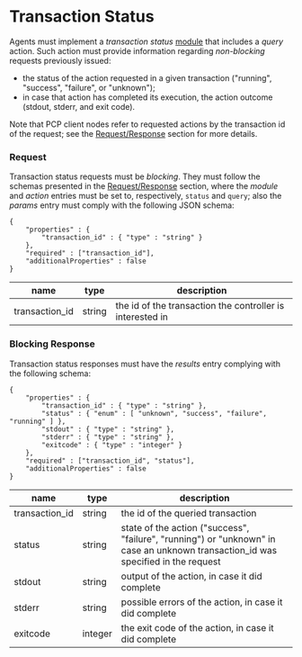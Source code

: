 Transaction Status
===

Agents must implement a *transaction status* [module][1] that includes a *query*
action. Such action must provide information regarding *non-blocking*
requests previously issued:
 - the status of the action requested in a given transaction ("running", "success", "failure", or "unknown");
 - in case that action has completed its execution, the action outcome (stdout, stderr, and exit code).

Note that PCP client nodes refer to requested actions by the transaction id of
the request; see the [Request/Response][2] section for more details.

### Request

Transaction status requests must be *blocking*. They must follow the schemas
presented in the [Request/Response][2] section, where the *module* and *action*
entries must be set to, respectively, `status` and `query`; also the *params*
entry must comply with the following JSON schema:

```
{
    "properties" : {
        "transaction_id" : { "type" : "string" }
    },
    "required" : ["transaction_id"],
    "additionalProperties" : false
}
```

| name | type | description
|------|------|------------
| transaction_id | string | the id of the transaction the controller is interested in


### Blocking Response

Transaction status responses must have the *results* entry complying with the
following schema:

```
{
    "properties" : {
        "transaction_id" : { "type" : "string" },
        "status" : { "enum" : [ "unknown", "success", "failure", "running" ] },
        "stdout" : { "type" : "string" },
        "stderr" : { "type" : "string" },
        "exitcode" : { "type" : "integer" }
    },
    "required" : ["transaction_id", "status"],
    "additionalProperties" : false
}
```

| name | type | description
|------|------|------------
| transaction_id | string | the id of the queried transaction
| status | string | state of the action ("success", "failure", "running") or "unknown" in case an unknown transaction_id was specified in the request
| stdout | string | output of the action, in case it did complete
| stderr | string | possible errors of the action, in case it did complete
| exitcode | integer | the exit code of the action, in case it did complete

[1]: actions.md
[2]: request_response.md
